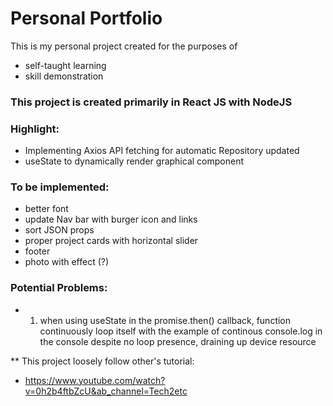 # Personal Portfolio 

This is my personal project created for the purposes of 

- self-taught learning
- skill demonstration 

### This project is created primarily in React JS with NodeJS

### Highlight:
- Implementing Axios API fetching for automatic Repository updated
- useState to dynamically render graphical component

### To be implemented:
- better font
- update Nav bar with burger icon and links
- sort JSON props
- proper project cards with horizontal slider
- footer
- photo with effect (?)


### Potential Problems:
- 1. when using useState in the promise.then() callback, function continuously loop itself with the example of continous console.log in the console despite no loop presence, draining up device resource


** This project loosely follow other's tutorial:
- https://www.youtube.com/watch?v=0h2b4ftbZcU&ab_channel=Tech2etc